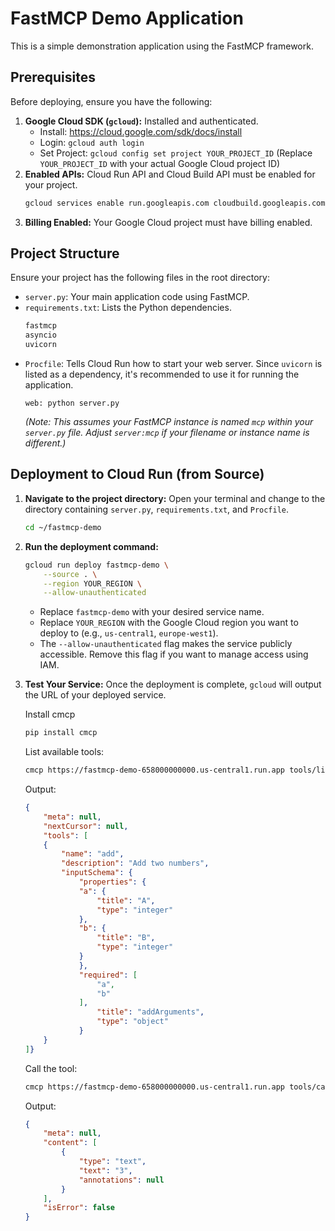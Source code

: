 # FastMCP Demo Application

This is a simple demonstration application using the FastMCP framework.

## Prerequisites

Before deploying, ensure you have the following:

1.  **Google Cloud SDK (`gcloud`):** Installed and authenticated.
    *   Install: https://cloud.google.com/sdk/docs/install
    *   Login: `gcloud auth login`
    *   Set Project: `gcloud config set project YOUR_PROJECT_ID` (Replace `YOUR_PROJECT_ID` with your actual Google Cloud project ID)
2.  **Enabled APIs:** Cloud Run API and Cloud Build API must be enabled for your project.
    ```bash
    gcloud services enable run.googleapis.com cloudbuild.googleapis.com
    ```
3.  **Billing Enabled:** Your Google Cloud project must have billing enabled.

## Project Structure

Ensure your project has the following files in the root directory:

*   `server.py`: Your main application code using FastMCP.
*   `requirements.txt`: Lists the Python dependencies.
    ```txt
    fastmcp
    asyncio
    uvicorn
    ```
*   `Procfile`: Tells Cloud Run how to start your web server. Since `uvicorn` is listed as a dependency, it's recommended to use it for running the application.
    ```Procfile
    web: python server.py
    ```
    *(Note: This assumes your FastMCP instance is named `mcp` within your `server.py` file. Adjust `server:mcp` if your filename or instance name is different.)*

## Deployment to Cloud Run (from Source)

1.  **Navigate to the project directory:**
    Open your terminal and change to the directory containing `server.py`, `requirements.txt`, and `Procfile`.
    ```bash
    cd ~/fastmcp-demo
    ```

2.  **Run the deployment command:**
    ```bash
    gcloud run deploy fastmcp-demo \
        --source . \
        --region YOUR_REGION \
        --allow-unauthenticated
    ```
    *   Replace `fastmcp-demo` with your desired service name.
    *   Replace `YOUR_REGION` with the Google Cloud region you want to deploy to (e.g., `us-central1`, `europe-west1`).
    *   The `--allow-unauthenticated` flag makes the service publicly accessible. Remove this flag if you want to manage access using IAM.

3.  **Test Your Service:**
    Once the deployment is complete, `gcloud` will output the URL of your deployed service. 

    Install cmcp
    ```bash
    pip install cmcp
    ```

    List available tools:
    ```bash
    cmcp https://fastmcp-demo-658000000000.us-central1.run.app tools/list 
    ```

    Output:
    ```json
    {   
        "meta": null,
        "nextCursor": null,
        "tools": [
        {
            "name": "add",
            "description": "Add two numbers",
            "inputSchema": {
                "properties": {
                "a": {
                    "title": "A",
                    "type": "integer"
                },
                "b": {
                    "title": "B",
                    "type": "integer"
                }
                },
                "required": [
                    "a",
                    "b"
                ],
                    "title": "addArguments",
                    "type": "object"
                }
        }
    ]}
    ```

    Call the tool:
    ```bash
    cmcp https://fastmcp-demo-658000000000.us-central1.run.app tools/call -d '{"name": "add", "arguments": {"a": 1, "b": 2}}'
    ```

    Output:
    ```json
    {
        "meta": null,
        "content": [
            {
                "type": "text",
                "text": "3",
                "annotations": null
            }
        ],
        "isError": false
    }
    ```